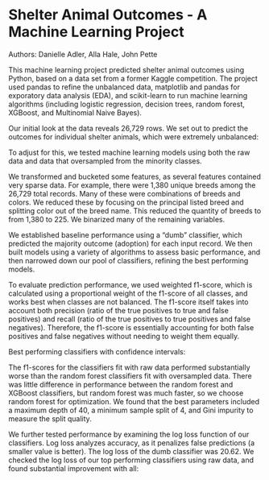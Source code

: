 # Shelter Animal Outcomes - A Machine Learning Project #
Authors: Danielle Adler, Alla Hale, John Pette

This machine learning project predicted shelter animal outcomes using Python, based on a data set from a former Kaggle competition. The project used pandas to refine the unbalanced data, matplotlib and pandas for exporatory data analysis (EDA), and scikit-learn to run machine learning algorithms (including logistic regression, decision trees, random forest, XGBoost, and Multinomial Naive Bayes).

Our initial look at the data reveals 26,729 rows. We set out to predict the outcomes for individual shelter animals, which were extremely unbalanced:

[unbalanced]: https://github.com/jpette/shelter_animal_machine_learning/tree/master/images/unbalanced.jpg "Bar Chart: Unbalanced Classes"

To adjust for this, we tested machine learning models using both the raw data and data that oversampled from the minority classes.

We transformed and bucketed some features, as several features contained very sparse data. For example, there were 1,380 unique breeds among the 26,729 total records. Many of these were combinations of breeds and colors. We reduced these by focusing on the principal listed breed and splitting color out of the breed name. This reduced the quantity of breeds to from 1,380 to 225. We binarized many of the remaining variables. 

We established baseline performance using a “dumb” classifier, which predicted the majority outcome (adoption) for each input record. We then built models using a variety of algorithms to assess basic performance, and then narrowed down our pool of classifiers, refining the best performing models. 

To evaluate prediction performance, we used weighted f1-score, which is calculated using a proportional weight of the f1-score of all classes, and works best when classes are not balanced. The f1-score itself takes into account both precision (ratio of the true positives to true and false positives) and recall (ratio of the true positives to true positives and false negatives). Therefore, the f1-score is essentially accounting for both false positives and false negatives without needing to weight them equally. 

Best performing classifiers with confidence intervals:

[confints]: https://github.com/jpette/shelter_animal_machine_learning/tree/master/images/confints.jpg "F1 Scores and Confidence Intervals"

The f1-scores for the classifiers fit with raw data performed substantially worse than the random forest classifiers fit with oversampled data. There was little difference in performance between the random forest and XGBoost classifiers, but random forest was much faster, so we choose random forest for optimization. We found that the best parameters included a maximum depth of 40, a minimum sample split of 4, and Gini impurity to measure the split quality.

We further tested performance by examining the log loss function of our classifiers. Log loss analyzes accuracy, as it penalizes false predictions (a smaller value is better). The log loss of the dumb classifier was 20.62. We checked the log loss of our top performing classifiers using raw data, and found substantial improvement with all:

[chart]: https://github.com/jpette/shelter_animal_machine_learning/tree/master/images/chart.jpg "Precision and Log Loss Chart"
